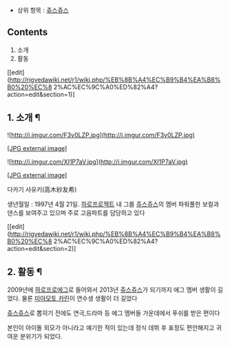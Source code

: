   * 상위 항목 : [쥬스쥬스](%EC%A5%AC%EC%8A%A4%EC%A5%AC%EC%8A%A4.md)  

## Contents

    

1. 소개 
2. 활동 

[[edit](http://rigvedawiki.net/r1/wiki.php/%EB%8B%A4%EC%B9%B4%EA%B8%B0%20%EC%8
2%AC%EC%9C%A0%ED%82%A4?action=edit&section=1)]

## 1. 소개 ¶

![http://i.imgur.com/F3v0LZP.jpg](http://i.imgur.com/F3v0LZP.jpg)

[[JPG external image]](http://i.imgur.com/F3v0LZP.jpg)

  

![http://i.imgur.com/XI1P7aV.jpg](http://i.imgur.com/XI1P7aV.jpg)

[[JPG external image]](http://i.imgur.com/XI1P7aV.jpg)

  
다카기 사유키(高木紗友希)

  

생년월일 : 1997년 4월 21일.
[하로프로젝트](%ED%95%98%EB%A1%9C%ED%94%84%EB%A1%9C%EC%A0%9D%ED%8A%B8.md) 내 그룹
[쥬스쥬스](%EC%A5%AC%EC%8A%A4%EC%A5%AC%EC%8A%A4.md)의 멤버 파워풀한 보컬과 댄스를 보여주고 있으며
주로 고음파트를 담당하고 있다

[[edit](http://rigvedawiki.net/r1/wiki.php/%EB%8B%A4%EC%B9%B4%EA%B8%B0%20%EC%8
2%AC%EC%9C%A0%ED%82%A4?action=edit&section=2)]

## 2. 활동 ¶

2009년에 [하로프로에그](%ED%95%98%EB%A1%9C%ED%94%84%EB%A1%9C%20%EC%97%90%EA%B7%B8.md)로 들어와서
2013년 [쥬스쥬스](%EC%A5%AC%EC%8A%A4%EC%A5%AC%EC%8A%A4.md)가 되기까지 에그 멤버 생활이 길었다.
물론 [미야모토 카린](%EB%AF%B8%EC%95%BC%EB%AA%A8%ED%86%A0%20%EC%B9%B4%EB%A6%B0.md)이
연수생 생활이 더 길었다

  

[쥬스쥬스](%EC%A5%AC%EC%8A%A4%EC%A5%AC%EC%8A%A4.md)로 뽑히기 전에도 연극,드라마 등 에그 멤버들
가운데에서 푸쉬를 받은 편이다

  

본인이 아이돌 외모가 아니라고 얘기한 적이 있는데 정식 데뷔 후 표정도 편안해지고 귀여운 분위기가 되었다.

